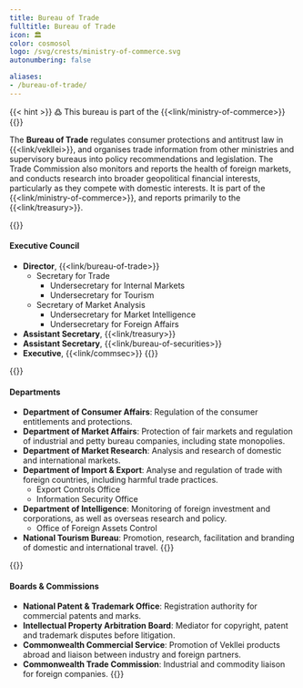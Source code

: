 ```yaml
---
title: Bureau of Trade
fulltitle: Bureau of Trade
icon: 🏛️
color: cosmosol
logo: /svg/crests/ministry-of-commerce.svg
autonumbering: false

aliases:
- /bureau-of-trade/
---
```

{{< hint >}}
߷ This bureau is part of the {{<link/ministry-of-commerce>}}
{{</hint>}}

The <span class="fi fi-min-commerce fis"></span> **Bureau of Trade** regulates consumer protections and antitrust law in {{<link/vekllei>}}, and organises trade information from other ministries and supervisory bureaus into policy recommendations and legislation. The Trade Commission also monitors and reports the health of foreign markets, and conducts research into broader geopolitical financial interests, particularly as they compete with domestic interests. It is part of the {{<link/ministry-of-commerce>}}, and reports primarily to the {{<link/treasury>}}.

{{<hint panel>}}
#### Executive Council

* **Director**, {{<link/bureau-of-trade>}}
	* Secretary for Trade
		* Undersecretary for Internal Markets
		* Undersecretary for Tourism
	* Secretary of Market Analysis
		* Undersecretary for Market Intelligence
		* Undersecretary for Foreign Affairs
* **Assistant Secretary**, {{<link/treasury>}}
* **Assistant Secretary**, {{<link/bureau-of-securities>}}
* **Executive**, {{<link/commsec>}}
{{</hint>}}

{{<hint panel>}}
#### Departments

* **Department of Consumer Affairs**: Regulation of the consumer entitlements and protections.
* **Department of Market Affairs**: Protection of fair markets and regulation of industrial and petty bureau companies, including state monopolies.
* **Department of Market Research**: Analysis and research of domestic and international markets.
* **Department of Import & Export**: Analyse and regulation of trade with foreign countries, including harmful trade practices.
	* Export Controls Office
	* Information Security Office
* **Department of Intelligence**: Monitoring of foreign investment and corporations, as well as overseas research and policy.
	* Office of Foreign Assets Control
* **National Tourism Bureau**: Promotion, research, facilitation and branding of domestic and international travel.
{{</hint>}}

{{<hint panel>}}
#### Boards & Commissions

* **National Patent & Trademark Office**: Registration authority for commercial patents and marks.
* **Intellectual Property Arbitration Board**: Mediator for copyright, patent and trademark disputes before litigation.
* **Commonwealth Commercial Service**: Promotion of Vekllei products abroad and liaison between industry and foreign partners.
* **Commonwealth Trade Commission**: Industrial and commodity liaison for foreign companies.
{{</hint>}}